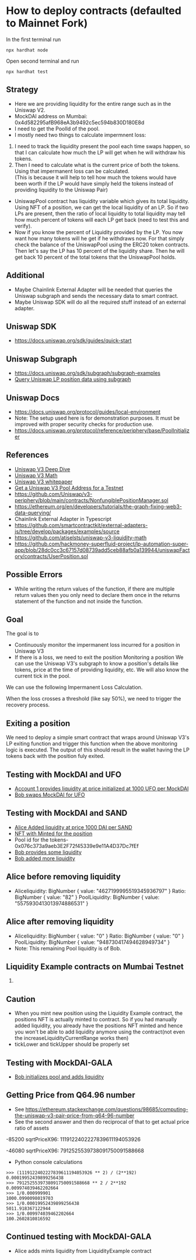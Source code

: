 # How to deploy contracts (defaulted to Mainnet Fork)

In the first terminal run 

```shell
npx hardhat node
```

Open second terminal and run

```shell
npx hardhat test
```

## Strategy
- Here we are providing liquidity for the entire range such as in the Uniswap V2.
- MockDAI address on Mumbai: 0x4d582295afB968eA3b9492c5ec594b830D180E8d 
- I need to get the PoolId of the pool.
- I mostly need two things to calculate impermnent loss:
1) I need to track the liquidity present the pool each time swaps happen, so that I can calculate how much 
the LP will get when he will withdraw his tokens. 
2) Then I need to calculate what is the current price of both the tokens. Using that impermanent loss can be calculated.  
(This is because it will help to tell how much the tokens would have been worth if the LP would have simply held the tokens instead
of providing liquidity to the Uniswap Pair)
- UniswapPool contract has liquidity variable which gives its total liquidity.
Using NFT of a position, we can get the local liquidity of an LP. So if two LPs are present,
then the ratio of local liquidity to total liquidity may tell how much percent of tokens will each LP get back (need to test this and verify).
- Now if you know the percent of Liquidity provided by the LP. You now want how many tokens will he get if he withdraws now.
For that simply check the balance of the UniswapPool using the ERC20 token contracts. Then let's say the LP has 10 percent of the 
liquidity share. Then he will get back 10 percent of the total tokens that the UniswapPool holds.

## Additional
- Maybe Chainlink External Adapter will be needed that queries the Uniswap subgraph and sends the necessary data to smart
contract.
- Maybe Uniswap SDK will do all the required stuff instead of an external adapter. 

## Uniswap SDK

- https://docs.uniswap.org/sdk/guides/quick-start

## Uniswap Subgraph

- https://docs.uniswap.org/sdk/subgraph/subgraph-examples
- [Query Uniswap LP position data using subgraph](https://docs.uniswap.org/sdk/subgraph/subgraph-examples#position-data)

## Uniswap Docs

- https://docs.uniswap.org/protocol/guides/local-environment
- Note: The setup used here is for demonstration purposes. It must be improved with proper security checks for production use.
- https://docs.uniswap.org/protocol/reference/periphery/base/PoolInitializer

## References
- [Uniswap V3 Deep Dive](https://trapdoortech.medium.com/uniswap-deep-dive-into-v3-technical-white-paper-2fe2b5c90d2)
- [Uniswap V3 Math](https://atiselsts.github.io/pdfs/uniswap-v3-liquidity-math.pdf)
- [Uniswap V3 whitepaper](https://uniswap.org/whitepaper-v3.pdf)
- [Get a Uniswap V3 Pool Address for a Testnet](https://www.youtube.com/watch?v=gPCMxTKAvXk)
- https://github.com/Uniswap/v3-periphery/blob/main/contracts/NonfungiblePositionManager.sol
- https://ethereum.org/en/developers/tutorials/the-graph-fixing-web3-data-querying/
- Chainlink External Adapter in Typescript
- https://github.com/smartcontractkit/external-adapters-js/tree/develop/packages/examples/source
- https://github.com/atiselsts/uniswap-v3-liquidity-math
- https://github.com/hackmoney-superfluid-project/lp-automation-super-app/blob/28dc0cc3c67157d08739add5ceb88afb0a139944/uniswapFactory/contracts/UserPosition.sol

## Possible Errors
- While writing the return values of the function, if there are multiple return values then you only need to declare them once in the 
returns statement of the function and not inside the function. 

## Goal 

The goal is to

- Continuously monitor the impermanent loss incurred for a position in Uniswap V3
- If there is a loss, we need to exit the position
Monitoring a position
We can use the Uniswap V3's subgraph to know a position's details like tokens, price at the time of providing liquidity, etc. We will also know the current tick in the pool.

We can use the following Impermanent Loss Calculation.

When the loss crosses a threshold (like say 50%), we need to trigger the recovery process.

## Exiting a position

We need to deploy a simple smart contract that wraps around Uniswap V3's LP exiting function and trigger this function when the above monitoring logic is executed. The output of this should result in the wallet having the LP tokens back with the position fuly exited.

## Testing with MockDAI and UFO
- [Account 1 provides liquidity at price initialized at 1000 UFO per MockDAI](https://mumbai.polygonscan.com/tx/0xdfbfdfefcfd653eed93b240c7b602bf25a521e4fb22726d832ca93d3b111f7f4)
- [Bob swaps MockDAI for UFO](https://mumbai.polygonscan.com/tx/0x85cce4ce9946c28d8b2d801bf67621e37b39b591fef51424d883587524971883)

## Testing with MockDAI and SAND
- [Alice Added liquidity at price 1000 DAI per SAND](https://mumbai.polygonscan.com/tx/0x95ccc2b695cf34ea89b1ec52501d49fa345f377506360baca04c9c1a8d23a73e)
- [NFT with Minted for the position](https://mumbai.polygonscan.com/token/0xc36442b4a4522e871399cd717abdd847ab11fe88?a=6318#readProxyContract)
- Pool id for the tokens- 0x076c373a9aeb3E2F72f45339e9e11A4D37Dc7fEf
- [Bob provides some liquidity](https://mumbai.polygonscan.com/tx/0xa5a0cece0d115dae490dc574326c4a36de04d63404dbf0d021a2e8e6eeed8f92)
- [Bob added more liquidity](https://mumbai.polygonscan.com/tx/0x9a5296834e98747fde9fe3d94fafdbb1e9c720ddb0537e630ecd58516c0b6d2d)

## Alice before removing liquidity
-   Aliceliquidity: BigNumber { value: "4627199995519345936797" }
    Ratio:  BigNumber { value: "82" }
    PoolLiquidity:  BigNumber { value: "5575930413013974886531" }
## Alice after removing liquidity
-   Aliceliquidity: BigNumber { value: "0" }
    Ratio:  BigNumber { value: "0" }
    PoolLiquidity:  BigNumber { value: "948730417494628949734" }
-   Note: This remaining Pool liquidity is of Bob. 

## Liquidity Example contracts on Mumbai Testnet
1) 

## Caution
- When you mint new position using the Liquidity Example contract, the positions NFT is actually minted to contract. So if you had manually added
liquidity, you already have the positions NFT minted and hence you won't be able to add liquidity anymore using the contract(not even the increaseLiquidityCurrentRange works then)
- tickLower and tickUpper should be properly set

## Testing with MockDAI-GALA
- [Bob initializes pool and adds liquidity](https://mumbai.polygonscan.com/tx/0xebdd357a24bbce68dd4293cf1df8a89523b5b74cf4166c38f99af5328d72bd4d)

## Getting Price from Q64.96 number
- See https://ethereum.stackexchange.com/questions/98685/computing-the-uniswap-v3-pair-price-from-q64-96-number 
- See the second answer and then do reciprocal of that to get actual price ratio of assets

-85200
sqrtPriceX96: 1119122402227839611194053926 

-46080
sqrtPriceX96: 7912525539738091750091588668

- Python console calculations
```
>>> (1119122402227839611194053926 ** 2) / (2**192)
0.00019952439899256438
>>> 7912525539738091750091588668 ** 2 / 2**192
0.009974039462202664
>>> 1/0.000999901
1000.0990098019703
>>> 1/0.00019952439899256438
5011.918367122944
>>> 1/0.009974039462202664
100.2602810816592

```

## Continued testing with MockDAI-GALA 
- Alice adds mints liquidity from LiquidityExample contract

